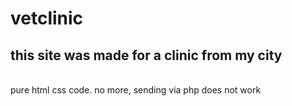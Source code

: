 <h1>vetclinic</h1>
<h2>this site was made for a clinic from my city</h2>
</br>
pure html css code.  no more, sending via php does not work
